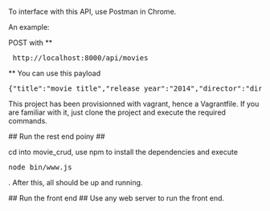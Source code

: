   <p>To interface with this API, use Postman in Chrome.</p>
  <p>An example:</p>
  POST with **<pre> http://localhost:8000/api/movies </pre>**
  You can use this payload <pre>{"title":"movie title","release_year":"2014","director":"director_name","genre":"movie genre"} </pre>
  <p>This project has been provisionned with vagrant, hence a Vagrantfile. If you are familiar with it, just clone the project and execute the required commands.</p>
  ## Run the rest end poiny ##
  <p>cd into movie_crud, use npm to install the dependencies  and execute <pre>node bin/www.js</pre>. After this, all should be up and running.</p>
  ## Run the front end ##
  Use any web server to run the front end.
  

